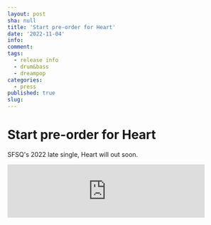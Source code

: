 ```yaml
---
layout: post
sha: null
title: 'Start pre-order for Heart'
date: '2022-11-04'
info: 
comment: 
tags:
  - release info
  - drum&bass
  - dreampop
categories:
  - press
published: true
slug: 
---
```


# Start pre-order for Heart

SFSQ's 2022 late single, Heart will out soon.
 <iframe style="border: 0; width: 444px; height: 120px;" src="https://bandcamp.com/EmbeddedPlayer/album=3949055209/size=large/bgcol=ffffff/linkcol=0687f5/artwork=small/transparent=true/tracklist=false/tracks=1560151200/esig=a3e7e94bd3984620b1b88dec0b848aaa/" seamless><a href="https://sparkdnb.bandcamp.com/album/heart">Pre-order Heart by SFSQ</a></iframe>